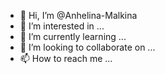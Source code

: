 - 👋 Hi, I’m @Anhelina-Malkina
- 👀 I’m interested in ...
- 🌱 I’m currently learning ...
- 💞️ I’m looking to collaborate on ...
- 📫 How to reach me ...

<!---
Anhelina-Malkina/Anhelina-Malkina is a ✨ special ✨ repository because its `README.md` (this file) appears on your GitHub profile.
You can click the Preview link to take a look at your changes.
--->
